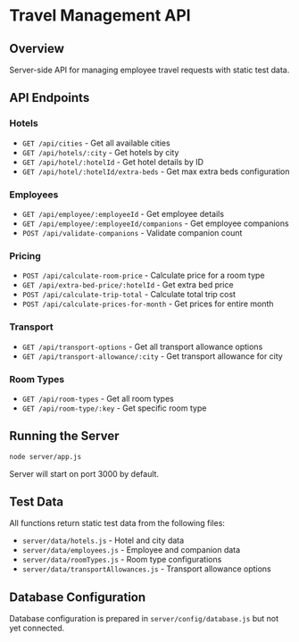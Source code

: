 # Travel Management API

## Overview
Server-side API for managing employee travel requests with static test data.

## API Endpoints

### Hotels
- `GET /api/cities` - Get all available cities
- `GET /api/hotels/:city` - Get hotels by city
- `GET /api/hotel/:hotelId` - Get hotel details by ID
- `GET /api/hotel/:hotelId/extra-beds` - Get max extra beds configuration

### Employees
- `GET /api/employee/:employeeId` - Get employee details
- `GET /api/employee/:employeeId/companions` - Get employee companions
- `POST /api/validate-companions` - Validate companion count

### Pricing
- `POST /api/calculate-room-price` - Calculate price for a room type
- `GET /api/extra-bed-price/:hotelId` - Get extra bed price
- `POST /api/calculate-trip-total` - Calculate total trip cost
- `POST /api/calculate-prices-for-month` - Get prices for entire month

### Transport
- `GET /api/transport-options` - Get all transport allowance options
- `GET /api/transport-allowance/:city` - Get transport allowance for city

### Room Types
- `GET /api/room-types` - Get all room types
- `GET /api/room-type/:key` - Get specific room type

## Running the Server

```bash
node server/app.js
```

Server will start on port 3000 by default.

## Test Data

All functions return static test data from the following files:
- `server/data/hotels.js` - Hotel and city data
- `server/data/employees.js` - Employee and companion data
- `server/data/roomTypes.js` - Room type configurations
- `server/data/transportAllowances.js` - Transport allowance options

## Database Configuration

Database configuration is prepared in `server/config/database.js` but not yet connected.
